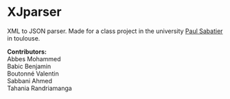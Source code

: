XJparser
========

XML to JSON parser. Made for a class project in the university <a href="http://www.univ-tlse3.fr/">Paul Sabatier</a> in toulouse.

<b>Contributors:</b><br>
Abbes Mohammed<br>
Babic Benjamin <br>
Boutonné Valentin<br>
Sabbani Ahmed<br>
Tahania Randriamanga<br>


